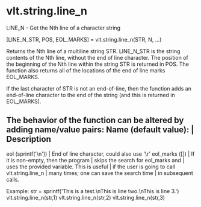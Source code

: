 # vlt.string.line_n

  LINE_N - Get the Nth line of a character string
 
   [LINE_N_STR, POS, EOL_MARKS] = vlt.string.line_n(STR, N, ...)
 
   Returns the Nth line of a multiline string STR.
   LINE_N_STR is the string contents of the Nth line,
   without the end of line character.
   The position of the beginning of the Nth line within the
   string STR is returned in POS.
   The function also returns all of the locations of the
   end of line marks EOL_MARKS.
 
   If the last character of STR is not an end-of-line, then the function
   adds an end-of-line character to the end of the string (and this is returned
   in EOL_MARKS).
 
   The behavior of the function can be altered by adding
   name/value pairs:
   Name (default value):          | Description
   -----------------------------------------------------------------------
   eol (sprintf('\n'))            | End of line character, could also use '\r'
   eol_marks ([])                 | If it is non-empty, then the program
                                  |   skips the search for eol_marks and
                                  |   uses the provided variable. This is useful
                                  |   if the user is going to call vlt.string.line_n
                                  |   many times; one can save the search time
                                  |   in subsequent calls.   
 
   Example:
      str = sprintf('This is a test.\nThis is line two.\nThis is line 3.')
      vlt.string.line_n(str,1)
      vlt.string.line_n(str,2)
      vlt.string.line_n(str,3)

